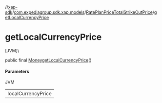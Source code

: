 //[xap-sdk](../../../index.md)/[com.expediagroup.sdk.xap.models](../index.md)/[RatePlanPriceTotalStrikeOutPrice](index.md)/[getLocalCurrencyPrice](get-local-currency-price.md)

# getLocalCurrencyPrice

[JVM]\

public final [Money](../-money/index.md)[getLocalCurrencyPrice](get-local-currency-price.md)()

#### Parameters

JVM

| |
|---|
| localCurrencyPrice |
